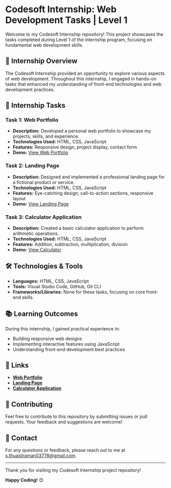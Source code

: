 # Codesoft Internship: Web Development Tasks | Level 1

Welcome to my Codesoft Internship repository! This project showcases the tasks completed during Level 1 of the internship program, focusing on fundamental web development skills.

## 🚀 Internship Overview

The Codesoft Internship provided an opportunity to explore various aspects of web development. Throughout this internship, I engaged in hands-on tasks that enhanced my understanding of front-end technologies and web development practices.

## 📝 Internship Tasks

### **Task 1: Web Portfolio**

- **Description:** Developed a personal web portfolio to showcase my projects, skills, and experience.
- **Technologies Used:** HTML, CSS, JavaScript
- **Features:** Responsive design, project display, contact form
- **Demo:** [View Web Portfolio](https://thualsiramans-jack-web-portfolio.netlify.app)

### **Task 2: Landing Page**

- **Description:** Designed and implemented a professional landing page for a fictional product or service.
- **Technologies Used:** HTML, CSS, JavaScript
- **Features:** Eye-catching design, call-to-action sections, responsive layout
- **Demo:** [View Landing Page](https://thulasiramans-tajmahal.netlify.app)

### **Task 3: Calculator Application**

- **Description:** Created a basic calculator application to perform arithmetic operations.
- **Technologies Used:** HTML, CSS, JavaScript
- **Features:** Addition, subtraction, multiplication, division
- **Demo:** [View Calculator](https://thualsiramans-modern-calculator.netlify.app)

## 🛠️ Technologies & Tools

- **Languages:** HTML, CSS, JavaScript
- **Tools:** Visual Studio Code, GitHub, Git CLI
- **Frameworks/Libraries:** None for these tasks, focusing on core front-end skills.

## 📚 Learning Outcomes

During this internship, I gained practical experience in:
- Building responsive web designs
- Implementing interactive features using JavaScript
- Understanding front-end development best practices

## 🔗 Links


- **[Web Portfolio](https://thualsiramans-jack-web-portfolio.netlify.app)**
- **[Landing Page](https://thulasiramans-tajmahal.netlify.app)**
- **[Calculator Application](https://thualsiramans-modern-calculator.netlify.app)**

## 🤝 Contributing

Feel free to contribute to this repository by submitting issues or pull requests. Your feedback and suggestions are welcome!

## 📧 Contact
For any questions or feedback, please reach out to me at [s.thuasliraman03778@gmail.com](mailto:your-email@example.com).


---

Thank you for visiting my Codesoft Internship project repository!

**Happy Coding!** 😊

